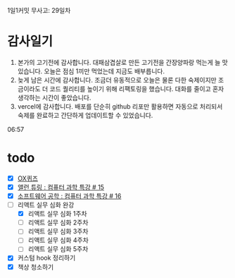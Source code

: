 1일1커밋 무사고: 29일차

# 감사일기

1. 본가의 고기전에 감사합니다. 대패삼겹살로 만든 고기전을 간장양파랑 먹는게 늘 맛있습니다. 오늘은 점심 1끼만 먹었는데 지금도 배부릅니다.
2. 늦게 남은 시간에 감사합니다. 조금더 유동적으로 오늘은 물론 다한 숙제이지만 조금이라도 더 코드 퀄리티를 높이기 위해 리팩토링을 했습니다. 대화를 줄이고 혼자 생각하는 시간이 좋았습니다.
3. vercel에 감사합니다. 배포를 단순히 github 리포만 활용하면 자동으로 처리되서 숙제를 완료하고 간단하게 업데이트할 수 있었습니다.

06:57

# todo

- [x] [OX퀴즈](https://school.programmers.co.kr/learn/courses/30/lessons/120907)
- [x] [앨런 튜링 : 컴퓨터 과학 특강 # 15](https://www.youtube.com/watch?v=7TycxwFmdB0)
- [x] [소프트웨어 공학 : 컴퓨터 과학 특강 # 16](https://www.youtube.com/watch?v=O753uuutqH8)
- [ ] 리액트 실무 심화 완강
  - [x] 리액트 실무 심화 1주차
  - [ ] 리액트 실무 심화 2주차
  - [ ] 리액트 실무 심화 3주차
  - [ ] 리액트 실무 심화 4주차
  - [ ] 리액트 실무 심화 5주차
- [x] 커스텀 hook 정리하기
- [x] 책상 청소하기

